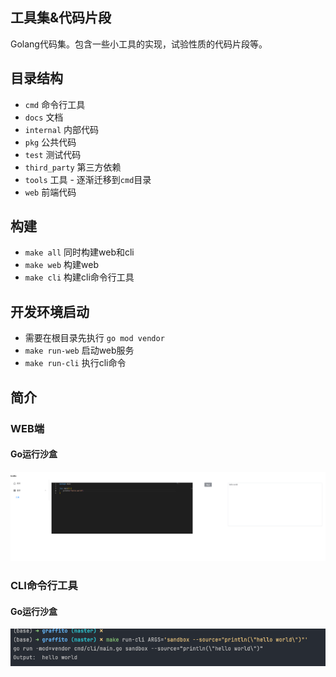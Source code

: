 ## 工具集&代码片段

Golang代码集。包含一些小工具的实现，试验性质的代码片段等。

## 目录结构
- `cmd` 命令行工具
- `docs` 文档
- `internal` 内部代码
- `pkg` 公共代码
- `test` 测试代码
- `third_party` 第三方依赖
- `tools` 工具 - 逐渐迁移到`cmd`目录
- `web` 前端代码

## 构建
- `make all` 同时构建web和cli
- `make web` 构建web
- `make cli` 构建cli命令行工具

## 开发环境启动
-  需要在根目录先执行 `go mod vendor`
-  `make run-web` 启动web服务
-  `make run-cli` 执行cli命令

## 简介
### WEB端
#### Go运行沙盒
![沙盒](./assets/images/sandbox_web.png)

### CLI命令行工具
#### Go运行沙盒
![沙盒](./assets/images/sandbox_cli.png)
